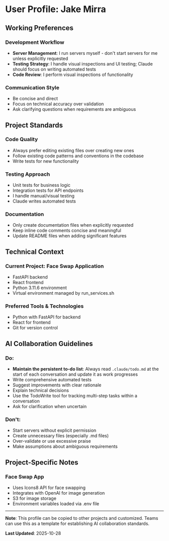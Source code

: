 # User Profile: Jake Mirra

## Working Preferences

### Development Workflow
- **Server Management**: I run servers myself - don't start servers for me unless explicitly requested
- **Testing Strategy**: I handle visual inspections and UI testing; Claude should focus on writing automated tests
- **Code Review**: I perform visual inspections of functionality

### Communication Style
- Be concise and direct
- Focus on technical accuracy over validation
- Ask clarifying questions when requirements are ambiguous

## Project Standards

### Code Quality
- Always prefer editing existing files over creating new ones
- Follow existing code patterns and conventions in the codebase
- Write tests for new functionality

### Testing Approach
- Unit tests for business logic
- Integration tests for API endpoints
- I handle manual/visual testing
- Claude writes automated tests

### Documentation
- Only create documentation files when explicitly requested
- Keep inline code comments concise and meaningful
- Update README files when adding significant features

## Technical Context

### Current Project: Face Swap Application
- FastAPI backend
- React frontend
- Python 3.11.6 environment
- Virtual environment managed by run_services.sh

### Preferred Tools & Technologies
- Python with FastAPI for backend
- React for frontend
- Git for version control

## AI Collaboration Guidelines

### Do:
- **Maintain the persistent to-do list**: Always read `.claude/todo.md` at the start of each conversation and update it as work progresses
- Write comprehensive automated tests
- Suggest improvements with clear rationale
- Explain technical decisions
- Use the TodoWrite tool for tracking multi-step tasks within a conversation
- Ask for clarification when uncertain

### Don't:
- Start servers without explicit permission
- Create unnecessary files (especially .md files)
- Over-validate or use excessive praise
- Make assumptions about ambiguous requirements

## Project-Specific Notes

### Face Swap App
- Uses Icons8 API for face swapping
- Integrates with OpenAI for image generation
- S3 for image storage
- Environment variables loaded via .env file

---

**Note**: This profile can be copied to other projects and customized. Teams can use this as a template for establishing AI collaboration standards.

**Last Updated**: 2025-10-28
